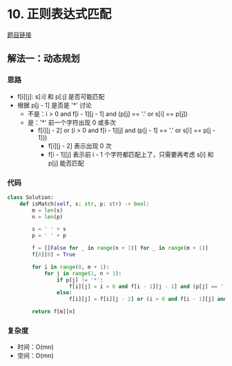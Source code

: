 # 10. 正则表达式匹配

[题目链接](https://leetcode.cn/problems/regular-expression-matching/description/)

## 解法一：动态规划

### 思路

- f[i][j]: s[:i] 和 p[:j] 是否可能匹配
- 根据 p[j - 1] 是否是 '*' 讨论
  - 不是：i > 0 and f[i - 1][j - 1] and (p[j] == '.' or s[i] == p[j])
  - 是：'*' 前一个字符出现 0 或多次
    - f[i][j - 2] or (i > 0 and f[i - 1][j] and (p[j - 1] == '.' or s[i] == p[j - 1]))
      - f[i][j - 2] 表示出现 0 次
      - f[i - 1][j] 表示前 i - 1 个字符都匹配上了，只需要再考虑 s[i] 和 p[j] 能否匹配

### 代码

```py
class Solution:
    def isMatch(self, s: str, p: str) -> bool:
        m = len(s)
        n = len(p)

        s = ' ' + s
        p = ' ' + p

        f = [[False for _ in range(n + 1)] for _ in range(m + 1)]
        f[0][0] = True

        for i in range(0, m + 1):
            for j in range(1, n + 1):
                if p[j] != '*':
                    f[i][j] = i > 0 and f[i - 1][j - 1] and (p[j] == '.' or s[i] == p[j])
                else:
                    f[i][j] = f[i][j - 2] or (i > 0 and f[i - 1][j] and (p[j - 1] == '.' or s[i] == p[j - 1]))

        return f[m][n]
```

### 复杂度

- 时间：O(mn)
- 空间：O(mn)
